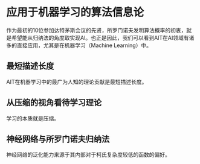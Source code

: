 # 应用于机器学习的算法信息论

作为最初的10位参加达特茅斯会议的先贤，所罗门诺夫发明算法概率的初衷，就是希望能从归纳法的角度取实现AI。也正是因此，我们可以看到AIT在AI领域有诸多的直接应用，尤其是在机器学习（Machine Learning）中。

## 最短描述长度

AIT在机器学习中的最广为人知的理论贡献是最短描述长度。

## 从压缩的视角看待学习理论

学习的本质就是压缩。

## 神经网络与所罗门诺夫归纳法

神经网络的泛化能力来源于其内部对于柯氏复杂度较低的函数的偏好。